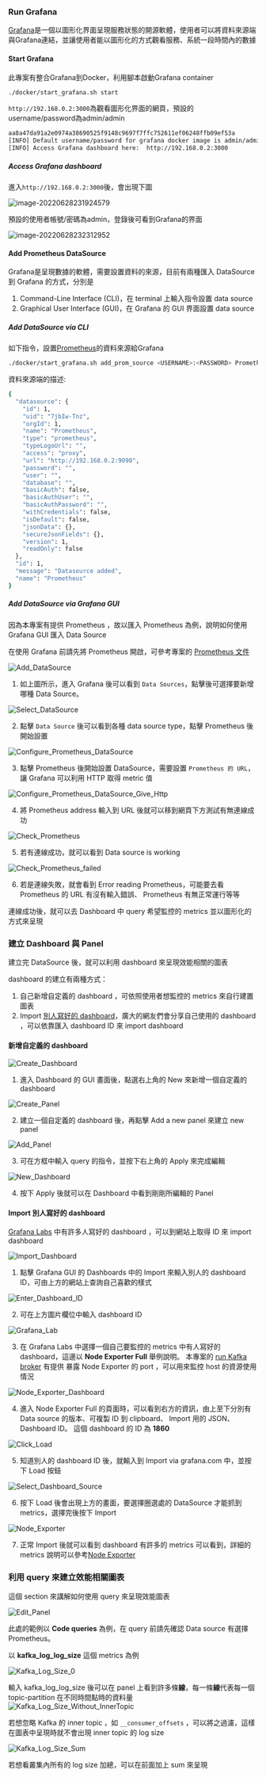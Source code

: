 ### Run Grafana

[Grafana](https://github.com/grafana/grafana)是一個以圖形化界面呈現服務狀態的開源軟體，使用者可以將資料來源端與Grafana連結，並讓使用者能以圖形化的方式觀看服務、系統一段時間內的數據

#### Start Grafana

此專案有整合Grafana到Docker，利用腳本啟動Grafana container

```bash
./docker/start_grafana.sh start
```

`http://192.168.0.2:3000`為觀看圖形化界面的網頁，預設的username/password為admin/admin

```bash
aa8a47da91a2e0974a38690525f9148c9697f7ffc752611ef06248ffb09ef53a
[INFO] Default username/password for grafana docker image is admin/admin
[INFO] Access Grafana dashboard here:  http://192.168.0.2:3000
```

##### Access Grafana dashboard

進入`http://192.168.0.2:3000`後，會出現下圖

![image-20220628231924579](pictures/grafana.jpg)

預設的使用者帳號/密碼為admin，登錄後可看到Grafana的界面

![image-20220628232312952](pictures/grafana_overview.jpg)

#### Add Prometheus DataSource

Grafana是呈現數據的軟體，需要設置資料的來源，目前有兩種匯入 DataSource 到 Grafana 的方式，分別是

1. Command-Line Interface (CLI)，在 terminal 上輸入指令設置 data source
2. Graphical User Interface (GUI)，在 Grafana 的 GUI 界面設置 data source

##### Add DataSource via CLI

如下指令，設置[Prometheus](./run_prometheus.md)的資料來源給Grafana

```bash
./docker/start_grafana.sh add_prom_source <USERNAME>:<PASSWORD> Prometheus http://192.168.0.2:9090
```

資料來源端的描述:

```bash
{
  "datasource": {
    "id": 1,
    "uid": "7jbIw-Tnz",
    "orgId": 1,
    "name": "Prometheus",
    "type": "prometheus",
    "typeLogoUrl": "",
    "access": "proxy",
    "url": "http://192.168.0.2:9090",
    "password": "",
    "user": "",
    "database": "",
    "basicAuth": false,
    "basicAuthUser": "",
    "basicAuthPassword": "",
    "withCredentials": false,
    "isDefault": false,
    "jsonData": {},
    "secureJsonFields": {},
    "version": 1,
    "readOnly": false
  },
  "id": 1,
  "message": "Datasource added",
  "name": "Prometheus"
}
```

##### Add DataSource via Grafana GUI

因為本專案有提供 Prometheus ，故以匯入 Prometheus 為例，說明如何使用 Grafana GUI 匯入 Data Source

在使用 Grafana 前請先將 Prometheus 開啟，可參考專案的 [Prometheus 文件](./run_prometheus.md) 

![Add_DataSource](pictures/Add_DataSource.png)

1. 如上圖所示，進入 Grafana 後可以看到 `Data Sources`，點擊後可選擇要新增哪種 Data Source。

![Select_DataSource](pictures/Select_DataSource.png)

2. 點擊 `Data Source` 後可以看到各種 data source type，點擊 Prometheus 後開始設置

![Configure_Prometheus_DataSource](pictures/Configure_Prometheus_DataSource.png)

3. 點擊 Prometheus 後開始設置 DataSource，需要設置 `Prometheus 的 URL`，讓 Grafana 可以利用 HTTP 取得 metric 值

![Configure_Prometheus_DataSource_Give_Http](pictures/Configure_Prometheus_DataSource_Give_Http.png)

4. 將 Prometheus address 輸入到 URL 後就可以移到網頁下方測試有無連線成功

![Check_Prometheus](pictures/Check_Prometheus.png)

5. 若有連線成功，就可以看到 Data source is working

![Check_Prometheus_failed](pictures/Check_Prometheus_failed.png)

6. 若是連線失敗，就會看到 Error reading Prometheus，可能要去看 Prometheus 的 URL 有沒有輸入錯誤、 Prometheus 有無正常運行等等



連線成功後，就可以去 Dashboard 中 query 希望監控的 metrics 並以圖形化的方式來呈現

### 建立 Dashboard 與 Panel

建立完 DataSource 後，就可以利用 dashboard 來呈現效能相關的圖表

dashboard 的建立有兩種方式：

1. 自己新增自定義的 dashboard ，可依照使用者想監控的 metrics 來自行建置圖表
2. Import [別人寫好的 dashboard](https://grafana.com/grafana/dashboards/)，廣大的網友們會分享自己使用的 dashboard ，可以依靠匯入 dashboard ID 來 import dashboard

#### 新增自定義的 dashboard

![Create_Dashboard](pictures/Create_Dashboard.png)

1. 進入 Dashboard 的 GUI 畫面後，點選右上角的 New 來新增一個自定義的 dashboard

![Create_Panel](pictures/Create_Panel.png)

2. 建立一個自定義的 dashboard 後，再點擊 Add a new panel 來建立 new panel 

![Add_Panel](pictures/Add_Panel.png)

3. 可在方框中輸入 query 的指令，並按下右上角的 Apply 來完成編輯

![New_Dashboard](pictures/New_Dashboard.png)

4. 按下 Apply 後就可以在 Dashboard 中看到剛剛所編輯的 Panel

#### Import 別人寫好的 dashboard

[Grafana Labs](https://grafana.com/grafana/dashboards/) 中有許多人寫好的 dashboard ，可以到網站上取得 ID 來 import dashboard

![Import_Dashboard](pictures/Import_Dashboard.png)

1. 點擊 Grafana GUI 的 Dashboards 中的 Import 來輸入別人的 dashboard ID，可由上方的網站上查詢自己喜歡的樣式

![Enter_Dashboard_ID](pictures/Enter_Dashboard_ID.png)

2. 可在上方圖片欄位中輸入 dashboard ID

![Grafana_Lab](pictures/Grafana_Lab.png)

3. 在 Grafana Labs 中選擇一個自己要監控的 metrics 中有人寫好的 dashboard，這邊以 **Node Exporter Full** 舉例說明。 本專案的 [run Kafka broker](./run_kafka_broker.md) 有提供 暴露 Node Exporter 的 port ，可以用來監控 host 的資源使用情況

![Node_Exporter_Dashboard](pictures/Node_Exporter_Dashboard.png)

4. 進入 Node Exporter Full 的頁面時，可以看到右方的資訊，由上至下分別有 Data source 的版本、可複製 ID 到 clipboard、 Import 用的 JSON、Dashboard ID。 這個 dashboard 的 ID 為 **1860**

![Click_Load](pictures/Click_Load.png)

5. 知道別人的 dashboard ID 後，就輸入到 Import via grafana.com 中，並按下 Load 按鈕

![Select_Dashboard_Source](pictures/Select_Dashboard_Source.png)

6. 按下 Load 後會出現上方的畫面，要選擇圈選處的 DataSource 才能抓到 metrics，選擇完後按下 Import

![Node_Exporter](pictures/Node_Exporter.png)

7. 正常 Import 後就可以看到 dashboard 有許多的 metrics 可以看到，詳細的 metrics 說明可以參考[Node Exporter](https://github.com/prometheus/node_exporter)

### 利用 query 來建立效能相關圖表

這個 section 來講解如何使用 query 來呈現效能圖表

![Edit_Panel](pictures/Edit_Panel.png)

此處的範例以 **Code queries** 為例，在 query 前請先確認 Data source 有選擇 Prometheus。

以 **kafka_log_log_size** 這個 metrics 為例

![Kafka_Log_Size_0](pictures/Kafka_Log_Size_0.png)

輸入 kafka_log_log_size 後可以在 panel 上看到許多條**線**，每一條**線**代表每一個 topic-partition 在不同時間點時的資料量![Kafka_Log_Size_Without_InnerTopic](pictures/Kafka_Log_Size_Without_InnerTopic.png)

若想忽略 Kafka 的 inner topic ，如 `__consumer_offsets` ，可以將之過濾，這樣在圖表中呈現時就不會出現 inner topic 的 log size

![Kafka_Log_Size_Sum](pictures/Kafka_Log_Size_Sum.png)

若想看叢集內所有的 log size 加總，可以在前面加上 sum 來呈現
